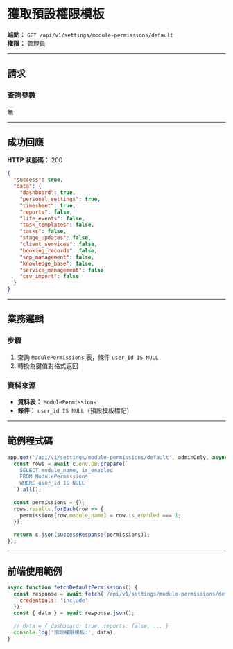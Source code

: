 # 獲取預設權限模板

**端點：** `GET /api/v1/settings/module-permissions/default`  
**權限：** 管理員

---

## 請求

### 查詢參數
無

---

## 成功回應

**HTTP 狀態碼：** 200

```json
{
  "success": true,
  "data": {
    "dashboard": true,
    "personal_settings": true,
    "timesheet": true,
    "reports": false,
    "life_events": false,
    "task_templates": false,
    "tasks": false,
    "stage_updates": false,
    "client_services": false,
    "booking_records": false,
    "sop_management": false,
    "knowledge_base": false,
    "service_management": false,
    "csv_import": false
  }
}
```

---

## 業務邏輯

### 步驟
1. 查詢 `ModulePermissions` 表，條件 `user_id IS NULL`
2. 轉換為鍵值對格式返回

### 資料來源
- **資料表：** `ModulePermissions`
- **條件：** `user_id IS NULL`（預設模板標記）

---

## 範例程式碼

```typescript
app.get('/api/v1/settings/module-permissions/default', adminOnly, async (c) => {
  const rows = await c.env.DB.prepare(`
    SELECT module_name, is_enabled 
    FROM ModulePermissions 
    WHERE user_id IS NULL
  `).all();
  
  const permissions = {};
  rows.results.forEach(row => {
    permissions[row.module_name] = row.is_enabled === 1;
  });
  
  return c.json(successResponse(permissions));
});
```

---

## 前端使用範例

```javascript
async function fetchDefaultPermissions() {
  const response = await fetch('/api/v1/settings/module-permissions/default', {
    credentials: 'include'
  });
  const { data } = await response.json();
  
  // data = { dashboard: true, reports: false, ... }
  console.log('預設權限模板:', data);
}
```


